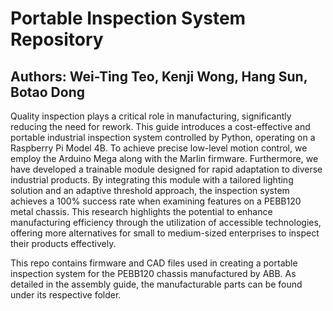 # Portable Inspection System Repository
## Authors: Wei-Ting Teo, Kenji Wong, Hang Sun, Botao Dong

Quality inspection plays a critical role in manufacturing, significantly reducing the need for rework. This guide introduces a cost-effective and portable industrial inspection system controlled by Python, operating on a Raspberry Pi Model 4B. To achieve precise low-level motion control, we employ the Arduino Mega along with the Marlin firmware. Furthermore, we have developed a trainable module designed for rapid adaptation to diverse industrial products. By integrating this module with a tailored lighting solution and an adaptive threshold approach, the inspection system achieves a 100% success rate when examining features on a PEBB120 metal chassis. This research highlights the potential to enhance manufacturing efficiency through the utilization of accessible technologies, offering more alternatives for small to medium-sized enterprises to inspect their products effectively.

This repo contains firmware and CAD files used in creating a portable inspection system for the PEBB120 chassis manufactured by ABB. As detailed in the assembly guide, the manufacturable parts can be found under its respective folder.
